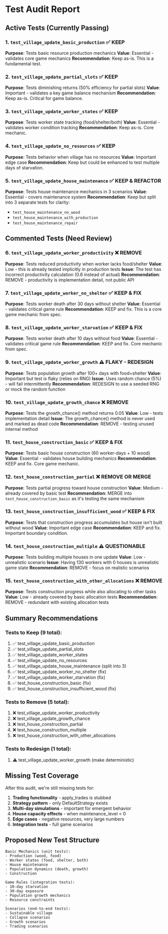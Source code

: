 # Test Audit Report

## Active Tests (Currently Passing)

### 1. `test_village_update_basic_production` ✅ KEEP
**Purpose**: Tests basic resource production mechanics
**Value**: Essential - validates core game mechanics
**Recommendation**: Keep as-is. This is a fundamental test.

### 2. `test_village_update_partial_slots` ✅ KEEP
**Purpose**: Tests diminishing returns (50% efficiency for partial slots)
**Value**: Important - validates a key game balance mechanism
**Recommendation**: Keep as-is. Critical for game balance.

### 3. `test_village_update_worker_states` ✅ KEEP
**Purpose**: Tests worker state tracking (food/shelter/both)
**Value**: Essential - validates worker condition tracking
**Recommendation**: Keep as-is. Core mechanic.

### 4. `test_village_update_no_resources` ✅ KEEP
**Purpose**: Tests behavior when village has no resources
**Value**: Important edge case
**Recommendation**: Keep but could be enhanced to test multiple days of starvation.

### 5. `test_village_update_house_maintenance` ✅ KEEP & REFACTOR
**Purpose**: Tests house maintenance mechanics in 3 scenarios
**Value**: Essential - covers maintenance system
**Recommendation**: Keep but split into 3 separate tests for clarity:
- `test_house_maintenance_no_wood`
- `test_house_maintenance_with_production`
- `test_house_maintenance_repair`

## Commented Tests (Need Review)

### 6. `test_village_update_worker_productivity` ❌ REMOVE
**Purpose**: Tests reduced productivity when worker lacks food/shelter
**Value**: Low - this is already tested implicitly in production tests
**Issue**: The test has incorrect productivity calculation (0.6 instead of actual)
**Recommendation**: REMOVE - productivity is implementation detail, not public API

### 7. `test_village_update_worker_no_shelter` ✅ KEEP & FIX
**Purpose**: Tests worker death after 30 days without shelter
**Value**: Essential - validates critical game rule
**Recommendation**: KEEP and fix. This is a core game mechanic from spec.

### 8. `test_village_update_worker_starvation` ✅ KEEP & FIX
**Purpose**: Tests worker death after 10 days without food
**Value**: Essential - validates critical game rule
**Recommendation**: KEEP and fix. Core mechanic from spec.

### 9. `test_village_update_worker_growth` ⚠️ FLAKY - REDESIGN
**Purpose**: Tests population growth after 100+ days with food+shelter
**Value**: Important but test is flaky (relies on RNG)
**Issue**: Uses random chance (5%) - will fail intermittently
**Recommendation**: REDESIGN to use a seeded RNG or mock the random function

### 10. `test_village_update_growth_chance` ❌ REMOVE
**Purpose**: Tests the growth_chance() method returns 0.05
**Value**: Low - tests implementation detail
**Issue**: The growth_chance() method is never used and marked as dead code
**Recommendation**: REMOVE - testing unused internal method

### 11. `test_house_construction_basic` ✅ KEEP & FIX
**Purpose**: Tests basic house construction (60 worker-days + 10 wood)
**Value**: Essential - validates house building mechanics
**Recommendation**: KEEP and fix. Core game mechanic.

### 12. `test_house_construction_partial` ❌ REMOVE OR MERGE
**Purpose**: Tests partial progress toward house construction
**Value**: Medium - already covered by basic test
**Recommendation**: MERGE into `test_house_construction_basic` as it's testing the same mechanism

### 13. `test_house_construction_insufficient_wood` ✅ KEEP & FIX
**Purpose**: Tests that construction progress accumulates but house isn't built without wood
**Value**: Important edge case
**Recommendation**: KEEP and fix. Important boundary condition.

### 14. `test_house_construction_multiple` ⚠️ QUESTIONABLE
**Purpose**: Tests building multiple houses in one update
**Value**: Low - unrealistic scenario
**Issue**: Having 130 workers with 0 houses is unrealistic game state
**Recommendation**: REMOVE - focus on realistic scenarios

### 15. `test_house_construction_with_other_allocations` ❌ REMOVE
**Purpose**: Tests construction progress while also allocating to other tasks
**Value**: Low - already covered by basic allocation tests
**Recommendation**: REMOVE - redundant with existing allocation tests

## Summary Recommendations

### Tests to Keep (9 total):
1. ✅ test_village_update_basic_production
2. ✅ test_village_update_partial_slots  
3. ✅ test_village_update_worker_states
4. ✅ test_village_update_no_resources
5. ✅ test_village_update_house_maintenance (split into 3)
6. ✅ test_village_update_worker_no_shelter (fix)
7. ✅ test_village_update_worker_starvation (fix)
8. ✅ test_house_construction_basic (fix)
9. ✅ test_house_construction_insufficient_wood (fix)

### Tests to Remove (5 total):
1. ❌ test_village_update_worker_productivity
2. ❌ test_village_update_growth_chance
3. ❌ test_house_construction_partial
4. ❌ test_house_construction_multiple
5. ❌ test_house_construction_with_other_allocations

### Tests to Redesign (1 total):
1. ⚠️ test_village_update_worker_growth (make deterministic)

## Missing Test Coverage

After this audit, we're still missing tests for:
1. **Trading functionality** - apply_trades is stubbed
2. **Strategy pattern** - only DefaultStrategy exists
3. **Multi-day simulations** - important for emergent behavior
4. **House capacity effects** - when maintenance_level < 0
5. **Edge cases** - negative resources, very large numbers
6. **Integration tests** - full game scenarios

## Proposed New Test Structure

```
Basic Mechanics (unit tests):
- Production (wood, food)
- Worker states (food, shelter, both)
- House maintenance
- Population dynamics (death, growth)
- Construction

Game Rules (integration tests):
- 10-day starvation
- 30-day exposure
- Population growth mechanics
- Resource constraints

Scenarios (end-to-end tests):
- Sustainable village
- Collapse scenarios
- Growth scenarios
- Trading scenarios
```